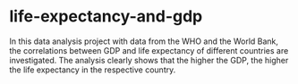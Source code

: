 # life-expectancy-and-gdp
In this data analysis project with data from the WHO and the World Bank, the correlations between GDP and life expectancy of different countries are investigated.
The analysis clearly shows that the higher the GDP, the higher the life expectancy in the respective country.

